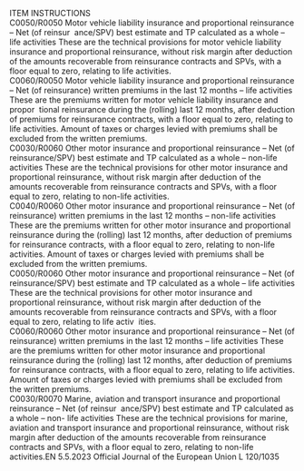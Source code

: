  
ITEM  INSTRUCTIONS  
C0050/R0050  Motor vehicle liability 
insurance and proportional 
reinsurance – Net (of reinsur ­
ance/SPV) best estimate and TP 
calculated as a whole – life 
activities  These are the technical provisions for motor vehicle liability insurance and 
proportional reinsurance, without risk margin after deduction of the amounts 
recoverable from reinsurance contracts and SPVs, with a floor equal to zero, 
relating to life activities.  
C0060/R0050  Motor vehicle liability 
insurance and proportional 
reinsurance – Net (of 
reinsurance) written premiums 
in the last 12 months – life 
activities  These are the premiums written for motor vehicle liability insurance and propor ­
tional reinsurance during the (rolling) last 12 months, after deduction of 
premiums for reinsurance contracts, with a floor equal to zero, relating to life 
activities. Amount of taxes or charges levied with premiums shall be excluded 
from the written premiums.  
C0030/R0060  Other motor insurance and 
proportional reinsurance – Net 
(of reinsurance/SPV) best 
estimate and TP calculated as a 
whole – non-life activities  These are the technical provisions for other motor insurance and proportional 
reinsurance, without risk margin after deduction of the amounts recoverable from 
reinsurance contracts and SPVs, with a floor equal to zero, relating to non-life 
activities.  
C0040/R0060  Other motor insurance and 
proportional reinsurance – Net 
(of reinsurance) written 
premiums in the last 12 
months – non-life activities  These are the premiums written for other motor insurance and proportional 
reinsurance during the (rolling) last 12 months, after deduction of premiums 
for reinsurance contracts, with a floor equal to zero, relating to non-life activities. 
Amount of taxes or charges levied with premiums shall be excluded from the 
written premiums.  
C0050/R0060  Other motor insurance and 
proportional reinsurance – Net 
(of reinsurance/SPV) best 
estimate and TP calculated as a 
whole – life activities  These are the technical provisions for other motor insurance and proportional 
reinsurance, without risk margin after deduction of the amounts recoverable from 
reinsurance contracts and SPVs, with a floor equal to zero, relating to life activ ­
ities.  
C0060/R0060  Other motor insurance and 
proportional reinsurance – Net 
(of reinsurance) written 
premiums in the last 12 
months – life activities  These are the premiums written for other motor insurance and proportional 
reinsurance during the (rolling) last 12 months, after deduction of premiums 
for reinsurance contracts, with a floor equal to zero, relating to life activities. 
Amount of taxes or charges levied with premiums shall be excluded from the 
written premiums.  
C0030/R0070  Marine, aviation and transport 
insurance and proportional 
reinsurance – Net (of reinsur ­
ance/SPV) best estimate and TP 
calculated as a whole – non- 
life activities  These are the technical provisions for marine, aviation and transport insurance 
and proportional reinsurance, without risk margin after deduction of the amounts 
recoverable from reinsurance contracts and SPVs, with a floor equal to zero, 
relating to non-life activities.EN  5.5.2023 Official Journal of the European Union L 120/1035